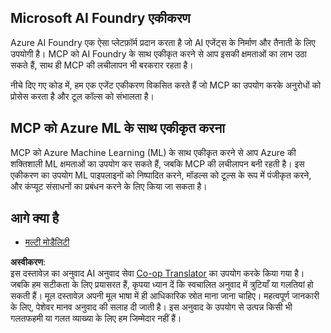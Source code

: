 <!--
CO_OP_TRANSLATOR_METADATA:
{
  "original_hash": "f1262ab21f5ebbe1003fb0114c7ca545",
  "translation_date": "2025-06-02T20:43:11+00:00",
  "source_file": "05-AdvancedTopics/mcp-integration/README.md",
  "language_code": "hi"
}
-->
## Microsoft AI Foundry एकीकरण

Azure AI Foundry एक ऐसा प्लेटफ़ॉर्म प्रदान करता है जो AI एजेंट्स के निर्माण और तैनाती के लिए उपयोगी है। MCP को AI Foundry के साथ एकीकृत करने से आप इसकी क्षमताओं का लाभ उठा सकते हैं, साथ ही MCP की लचीलापन भी बरकरार रहता है।

नीचे दिए गए कोड में, हम एक एजेंट एकीकरण विकसित करते हैं जो MCP का उपयोग करके अनुरोधों को प्रोसेस करता है और टूल कॉल्स को संभालता है।

## MCP को Azure ML के साथ एकीकृत करना

MCP को Azure Machine Learning (ML) के साथ एकीकृत करने से आप Azure की शक्तिशाली ML क्षमताओं का उपयोग कर सकते हैं, जबकि MCP की लचीलापन बनी रहती है। इस एकीकरण का उपयोग ML पाइपलाइनों को निष्पादित करने, मॉडल्स को टूल्स के रूप में पंजीकृत करने, और कंप्यूट संसाधनों का प्रबंधन करने के लिए किया जा सकता है।

## आगे क्या है

- [मल्टी मोडैलिटी](../mcp-multi-modality/README.md)

**अस्वीकरण**:  
इस दस्तावेज़ का अनुवाद AI अनुवाद सेवा [Co-op Translator](https://github.com/Azure/co-op-translator) का उपयोग करके किया गया है। जबकि हम सटीकता के लिए प्रयासरत हैं, कृपया ध्यान दें कि स्वचालित अनुवाद में त्रुटियाँ या गलतियां हो सकती हैं। मूल दस्तावेज़ अपनी मूल भाषा में ही आधिकारिक स्रोत माना जाना चाहिए। महत्वपूर्ण जानकारी के लिए, पेशेवर मानव अनुवाद की सलाह दी जाती है। इस अनुवाद के उपयोग से उत्पन्न किसी भी गलतफहमी या गलत व्याख्या के लिए हम जिम्मेदार नहीं हैं।